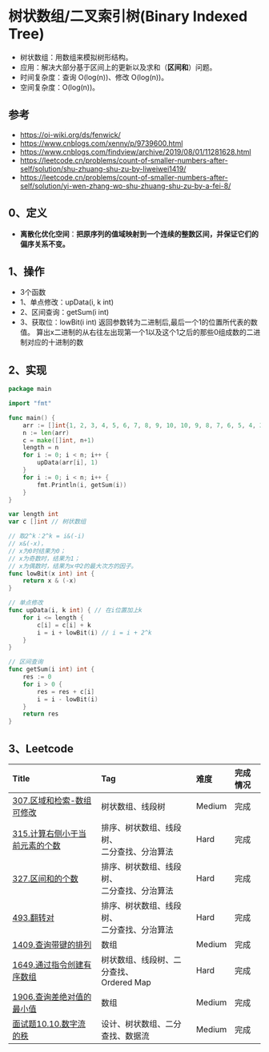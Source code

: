 # 树状数组/二叉索引树(Binary Indexed Tree)

- 树状数组：用数组来模拟树形结构。
- 应用：解决大部分基于区间上的更新以及求和（**区间和**）问题。
- 时间复杂度：查询 O(log(n))、修改 O(log(n))。
- 空间复杂度：O(log(n))。

## 参考

- https://oi-wiki.org/ds/fenwick/
- https://www.cnblogs.com/xenny/p/9739600.html
- https://www.cnblogs.com/findview/archive/2019/08/01/11281628.html
- https://leetcode.cn/problems/count-of-smaller-numbers-after-self/solution/shu-zhuang-shu-zu-by-liweiwei1419/
- https://leetcode.cn/problems/count-of-smaller-numbers-after-self/solution/yi-wen-zhang-wo-shu-zhuang-shu-zu-by-a-fei-8/

## 0、定义

- **离散化优化空间**：**把原序列的值域映射到一个连续的整数区间，并保证它们的偏序关系不变。**

## 1、操作

- 3个函数
- 1、单点修改：upData(i, k int)
- 2、区间查询：getSum(i int)
- 3、获取位：lowBit(i int) 返回参数转为二进制后,最后一个1的位置所代表的数值。
  算出x二进制的从右往左出现第一个1以及这个1之后的那些0组成数的二进制对应的十进制的数

## 2、实现

```go
package main

import "fmt"

func main() {
	arr := []int{1, 2, 3, 4, 5, 6, 7, 8, 9, 10, 10, 9, 8, 7, 6, 5, 4, 3, 2, 1}
	n := len(arr)
	c = make([]int, n+1)
	length = n
	for i := 0; i < n; i++ {
		upData(arr[i], 1)
	}
	for i := 0; i < n; i++ {
		fmt.Println(i, getSum(i))
	}
}

var length int
var c []int // 树状数组

// 取2^k：2^k = i&(-i)
// x&(-x)，
// x为0时结果为0；
// x为奇数时，结果为1；
// x为偶数时，结果为x中2的最大次方的因子。
func lowBit(x int) int {
	return x & (-x)
}

// 单点修改
func upData(i, k int) { // 在i位置加上k
	for i <= length {
		c[i] = c[i] + k
		i = i + lowBit(i) // i = i + 2^k
	}
}

// 区间查询
func getSum(i int) int {
	res := 0
	for i > 0 {
		res = res + c[i]
		i = i - lowBit(i)
	}
	return res
}
```

## 3、Leetcode

| Title                                                                                         | Tag                             | 难度     | 完成情况 |
| :-----------------------------------------------------------------------------------------------| :---------------------------------| :--------| :------|
| [307.区域和检索-数组可修改](https://leetcode.cn/problems/range-sum-query-mutable/)                  | 树状数组、线段树                        | Medium | 完成   |
| [315.计算右侧小于当前元素的个数](https://leetcode.cn/problems/count-of-smaller-numbers-after-self/)    | 排序、树状数组、线段树、<br />二分查找、分治算法     | Hard   | 完成   |
| [327.区间和的个数](https://leetcode.cn/problems/count-of-range-sum/)                            | 排序、树状数组、线段树、<br />二分查找、分治算法     | Hard   | 完成   |
| [493.翻转对](https://leetcode.cn/problems/reverse-pairs/)                                    | 排序、树状数组、线段树、<br />二分查找、分治算法     | Hard   | 完成   |
| [1409.查询带键的排列](https://leetcode.cn/problems/queries-on-a-permutation-with-key/)           | 数组                              | Medium | 完成   |
| [1649.通过指令创建有序数组](https://leetcode.cn/problems/create-sorted-array-through-instructions/) | 树状数组、线段树、二分查找、<br />Ordered Map | Hard   | 完成   |
| [1906.查询差绝对值的最小值](https://leetcode.cn/problems/minimum-absolute-difference-queries/)      | 数组                              | Medium | 完成   |
| [面试题10.10.数字流的秩](https://leetcode.cn/problems/rank-from-stream-lcci/)                     | 设计、树状数组、二分查找、数据流                | Medium | 完成   |